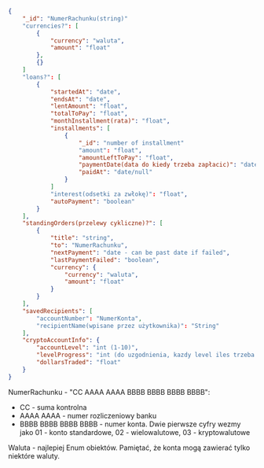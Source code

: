 ```json
{
	"_id": "NumerRachunku(string)"
	"currencies?": [
		{
			"currency": "waluta",
			"amount": "float"
		},
		{}
	]
	"loans?": [
		{
			"startedAt": "date",
			"endsAt": "date",
			"lentAmount": "float",
			"totalToPay": "float",
			"monthInstallment(rata)": "float",
			"installments": [
				{
					"_id": "number of installment"
					"amount": "float",
					"amountLeftToPay": "float",
					"paymentDate(data do kiedy trzeba zapłacic)": "date",
					"paidAt": "date/null"
				}
			]
			"interest(odsetki za zwłokę)": "float",
			"autoPayment": "boolean"
		}
	],
	"standingOrders(przelewy cykliczne)?": [
		{
			"title": "string",
			"to": "NumerRachunku",
			"nextPayment": "date - can be past date if failed",
			"lastPaymentFailed": "boolean",
			"currency": {
				"currency": "waluta",
				"amount": "float"
			}
		}
	],
	"savedRecipients": [
		"accountNumber": "NumerKonta",
		"recipientName(wpisane przez użytkownika)": "String"
	],
	"cryptoAccountInfo": {
		"accountLevel": "int (1-10)",
		"levelProgress": "int (do uzgodnienia, kazdy level iles trzeba kupic/sprzedac)",
		"dollarsTraded": "float"
	}
}
```
NumerRachunku - "CC AAAA AAAA BBBB BBBB BBBB BBBB":
*	CC - suma kontrolna
*	AAAA AAAA - numer rozliczeniowy banku
*	BBBB BBBB BBBB BBBB - numer konta. Dwie pierwsze cyfry wezmy jako 01 - konto standardowe, 02 - wielowalutowe, 03 - kryptowalutowe

Waluta - najlepiej Enum obiektów. Pamiętać, że konta mogą zawierać tylko niektóre waluty.
